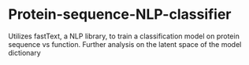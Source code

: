 # Protein-sequence-NLP-classifier
Utilizes fastText, a NLP library, to train a classification model on protein sequence vs function. Further analysis on the latent space of the model dictionary
